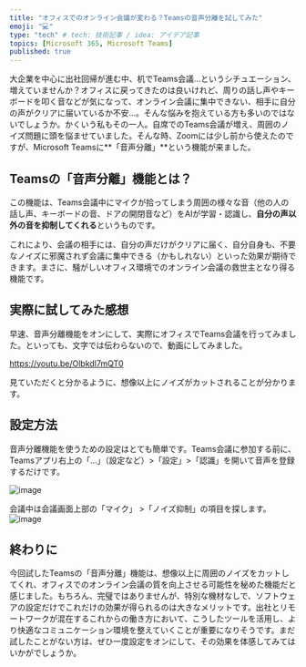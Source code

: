 ```yaml
---
title: "オフィスでのオンライン会議が変わる？Teamsの音声分離を試してみた"
emoji: "💻" 
type: "tech" # tech: 技術記事 / idea: アイデア記事
topics: [Microsoft 365, Microsoft Teams] 
published: true
---
```


大企業を中心に出社回帰が進む中、机でTeams会議...というシチュエーション、増えていませんか？オフィスに戻ってきたのは良いけれど、周りの話し声やキーボードを叩く音などが気になって、オンライン会議に集中できない、相手に自分の声がクリアに届いているか不安...。そんな悩みを抱えている方も多いのではないでしょうか。かくいう私もその一人。自席でのTeams会議が増え、周囲のノイズ問題に頭を悩ませていました。そんな時、Zoomには少し前から使えたのですが、Microsoft Teamsに**「音声分離」**という機能が来ました。

## Teamsの「音声分離」機能とは？

この機能は、Teams会議中にマイクが拾ってしまう周囲の様々な音（他の人の話し声、キーボードの音、ドアの開閉音など）をAIが学習・認識し、**自分の声以外の音を抑制してくれる**というものです。

これにより、会議の相手には、自分の声だけがクリアに届く、自分自身も、不要なノイズに邪魔されず会議に集中できる（かもしれない）といった効果が期待できます。まさに、騒がしいオフィス環境でのオンライン会議の救世主となり得る機能です。

## 実際に試してみた感想

早速、音声分離機能をオンにして、実際にオフィスでTeams会議を行ってみました。といっても、文字では伝わらないので、動画にしてみました。

https://youtu.be/OlbkdI7mQT0

見ていただくと分かるように、想像以上にノイズがカットされることが分かります。

## 設定方法

音声分離機能を使うための設定はとても簡単です。Teams会議に参加する前に、Teamsアプリ右上の「...」（設定など）>「設定」>「認識」を開いて音声を登録するだけです。

![image](https://github.com/user-attachments/assets/3677d720-a1ed-4a7a-a430-20197d67b6f8)

会議中は会議画面上部の「マイク」 >「ノイズ抑制」の項目を探します。
![image](https://github.com/user-attachments/assets/ce385291-f2d6-4ad3-afc7-d585f20b5ba5)

## 終わりに

今回試したTeamsの「音声分離」機能は、想像以上に周囲のノイズをカットしてくれ、オフィスでのオンライン会議の質を向上させる可能性を秘めた機能だと感じました。もちろん、完璧ではありませんが、特別な機材なしで、ソフトウェアの設定だけでこれだけの効果が得られるのは大きなメリットです。出社とリモートワークが混在するこれからの働き方において、こうしたツールを活用し、より快適なコミュニケーション環境を整えていくことが重要になりそうです。まだ試したことがない方は、ぜひ一度設定をオンにして、その効果を体感してみてはいかがでしょうか。
